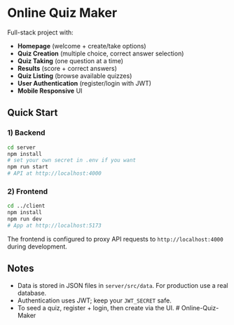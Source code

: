 # Online Quiz Maker

Full-stack project with:
- **Homepage** (welcome + create/take options)
- **Quiz Creation** (multiple choice, correct answer selection)
- **Quiz Taking** (one question at a time)
- **Results** (score + correct answers)
- **Quiz Listing** (browse available quizzes)
- **User Authentication** (register/login with JWT)
- **Mobile Responsive** UI

## Quick Start

### 1) Backend
```bash
cd server
npm install
# set your own secret in .env if you want
npm run start
# API at http://localhost:4000
```

### 2) Frontend
```bash
cd ../client
npm install
npm run dev
# App at http://localhost:5173
```

The frontend is configured to proxy API requests to `http://localhost:4000` during development.

## Notes
- Data is stored in JSON files in `server/src/data`. For production use a real database.
- Authentication uses JWT; keep your `JWT_SECRET` safe.
- To seed a quiz, register + login, then create via the UI.
#   O n l i n e - Q u i z - M a k e r  
 